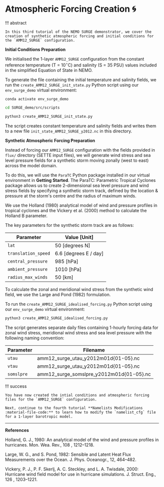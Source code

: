 # **Atmospheric Forcing Creation :cyclone:**

!!! abstract

    In this third tutorial of the NEMO SURGE demonstrator, we cover the creation of synthetic atmospheric forcing and initial conditions for the `AMM12_SURGE` configuration.

**Initial Conditions Preparation**

We initialised the 1-layer `AMM12_SURGE` configuration from the constant reference temperature (T = 10$^{\circ}$C) and salinity (S = 35 PSU) values included in the simplified Equation of State in NEMO.

To generate the file containing the initial temperature and salinity fields, we run the `create_AMM12_SURGE_init_state.py` Python script using our `env_surge_demo` virtual environment:

```sh
conda activate env_surge_demo

cd SURGE_demo/src/scripts

python3 create_AMM12_SURGE_init_state.py
```

The script creates constant temperature and salinity fields and writes them to a new file `init_state_AMM12_SURGE_y2012.nc` in this directory.

**Synthetic Atmospheric Forcing Preparation**

Instead of forcing our `AMM12_SURGE` configuration with the fields provided in `flux/` directory (SETTE input files), we will generate wind stress and sea level pressure fields for a synthetic storm moving zonally (west to east) across the model domain.

To do this, we will use the `ParaTC` Python package installed in our virtual environment in **Getting Started**. The ParaTC: Parametric Tropical Cyclones package allows us to create 2-dimensional sea level pressure and wind stress fields by specifying a synthetic storm track, defined by the location & pressure at the storm's centre and the radius of maximum winds. 

We use the Holland (1980) analytical model of wind and pressure profiles in tropical cyclones and the Vickery et al. (2000) method to calculate the Holland B parameter.

The key parameters for the synthetic storm track are as follows:

| Parameter      | Value [Unit]                          |
| ----------- | ------------------------------------ |
| `lat`      | 50 [degrees N]  |
| `translation_speed`      | 6.6 [degrees E / day]  |
| `central_pressure`      | 985 [hPa]  |
| `ambient_pressure`      | 1010 [hPa]  |
| `radius_max_winds`      | 50 [km]  |

To calculate the zonal and meridional wind stress from the synthetic wind field, we use the Large and Pond (1982) formulation.

To run the `create_AMM12_SURGE_idealised_forcing.py` Python script using our `env_surge_demo` virtual environment:

```sh
python3 create_AMM12_SURGE_idealised_forcing.py
```

The script generates separate daily files containing 1-hourly forcing data for zonal wind stress, meridional wind stress and sea level pressure with the following naming convention:

| Parameter      | Filename                         |
| ----------- | ------------------------------------ |
| `utau`      | amm12_surge_utau_y2012m01d{01-05}.nc  |
| `vtau`      | amm12_surge_utau_y2012m01d{01-05}.nc  |
| `somslpre`      | amm12_surge_somslpre_y2012m01d{01-05}.nc  |

!!! success

    You have now created the intial conditions and atmospheric forcing files for the `AMM12_SURGE` configuration.

    Next, continue to the fourth tutorial **Namelists Modifications :material-file-code:** to learn how to modify the `namelist_cfg` file for a 1-layer barotropic model.

---
**References**

Holland, G. J., 1980: An analytical model of the wind and pressure profiles in hurricanes. Mon. Wea. Rev., 108 , 1212–1218.

Large, W. G., and S. Pond, 1982: Sensible and Latent Heat Flux Measurements over the Ocean. J. Phys. Oceanogr., 12, 464–482.

Vickery, P. J., P. F. Skerlj, A. C. Steckley, and L. A. Twisdale, 2000: Hurricane wind field model for use in hurricane simulations. J. Struct. Eng., 126 , 1203–1221.
